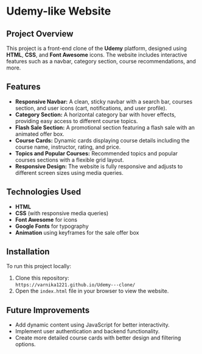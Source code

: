 # **Udemy-like Website**

## **Project Overview**
This project is a front-end clone of the **Udemy** platform, designed using **HTML**, **CSS**, and **Font Awesome** icons. The website includes interactive features such as a navbar, category section, course recommendations, and more.

## **Features**
- **Responsive Navbar:** A clean, sticky navbar with a search bar, courses section, and user icons (cart, notifications, and user profile).
- **Category Section:** A horizontal category bar with hover effects, providing easy access to different course topics.
- **Flash Sale Section:** A promotional section featuring a flash sale with an animated offer box.
- **Course Cards:** Dynamic cards displaying course details including the course name, instructor, rating, and price.
- **Topics and Popular Courses:** Recommended topics and popular courses sections with a flexible grid layout.
- **Responsive Design:** The website is fully responsive and adjusts to different screen sizes using media queries.

## **Technologies Used**
- **HTML**
- **CSS** (with responsive media queries)
- **Font Awesome** for icons
- **Google Fonts** for typography
- **Animation** using keyframes for the sale offer box

## **Installation**
To run this project locally:
1. Clone this repository:  
   `https://varnika1221.github.io/Udemy---clone/`
2. Open the `index.html` file in your browser to view the website.



## **Future Improvements**
- Add dynamic content using JavaScript for better interactivity.
- Implement user authentication and backend functionality.
- Create more detailed course cards with better design and filtering options.


